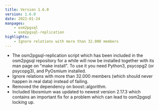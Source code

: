 ```yaml
---
title: Version 1.6.0
version: 1.6.0
date: 2022-01-24
manpages:
    - osm2pgsql
    - osm2pgsql-replication
highlights:
    - Ignore relations with more than 32.000 members
---
```


* The osm2pgsql-replication script which has been included in the osm2pgsql
  repository for a while will now be installed together with its man page on
  "make install". To use it you need Python3, psycopg2 (or psycopg3), and
  PyOsmium installed.
* Ignore relations with more than 32.000 members (which should never happen
  in real data) instead of failing.
* Removed the dependency on boost::algorithm.
* Included libosmium was updated to newest version 2.17.3 which contains
  an important fix for a problem which can lead to osm2pgsql locking up.

